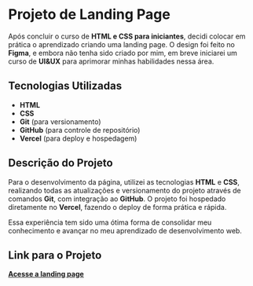 # Projeto de Landing Page

Após concluir o curso de **HTML e CSS para iniciantes**, decidi colocar em prática o aprendizado criando uma landing page. O design foi feito no **Figma**, e embora não tenha sido criado por mim, em breve iniciarei um curso de **UI&UX** para aprimorar minhas habilidades nessa área.

## Tecnologias Utilizadas

- **HTML**
- **CSS**
- **Git** (para versionamento)
- **GitHub** (para controle de repositório)
- **Vercel** (para deploy e hospedagem)

## Descrição do Projeto

Para o desenvolvimento da página, utilizei as tecnologias **HTML** e **CSS**, realizando todas as atualizações e versionamento do projeto através de comandos **Git**, com integração ao **GitHub**. O projeto foi hospedado diretamente no **Vercel**, fazendo o deploy de forma prática e rápida.

Essa experiência tem sido uma ótima forma de consolidar meu conhecimento e avançar no meu aprendizado de desenvolvimento web.

## Link para o Projeto

[**Acesse a landing page**](https://trafalgar-landing-page-delta.vercel.app/)
